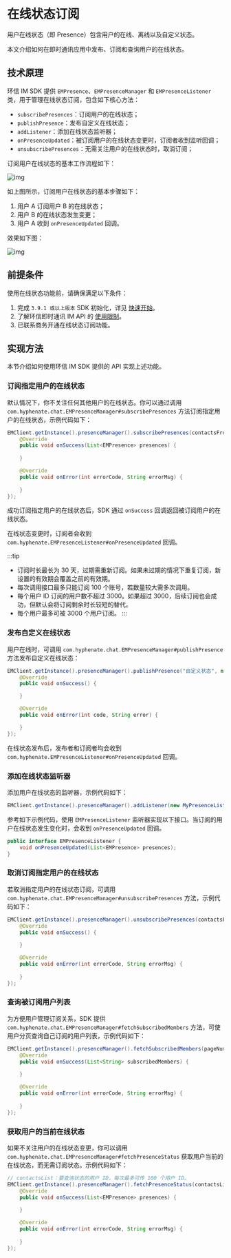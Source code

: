 # 在线状态订阅

<Toc />

用户在线状态（即 Presence）包含用户的在线、离线以及自定义状态。

本文介绍如何在即时通讯应用中发布、订阅和查询用户的在线状态。

## 技术原理

环信 IM SDK 提供 `EMPresence`、`EMPresenceManager` 和 `EMPresenceListener` 类，用于管理在线状态订阅，包含如下核心方法：

- `subscribePresences`：订阅用户的在线状态；
- `publishPresence`：发布自定义在线状态；
- `addListener`：添加在线状态监听器；
- `onPresenceUpdated`：被订阅用户的在线状态变更时，订阅者收到监听回调；
- `unsubscribePresences`：无需关注用户的在线状态时，取消订阅；

订阅用户在线状态的基本工作流程如下：

![img](/images/android/presence.png)

如上图所示，订阅用户在线状态的基本步骤如下：

1. 用户 A 订阅用户 B 的在线状态；
2. 用户 B 的在线状态发生变更；
3. 用户 A 收到 `onPresenceUpdated` 回调。

效果如下图：

![img](/images/android/status.png)

## 前提条件

使用在线状态功能前，请确保满足以下条件：

1. 完成 `3.9.1 或以上版本` SDK 初始化，详见 [快速开始](quickstart.html)。
2. 了解环信即时通讯 IM API 的 [使用限制](/product/limitation.html)。
3. 已联系商务开通在线状态订阅功能。

## 实现方法

本节介绍如何使用环信 IM SDK 提供的 API 实现上述功能。

### 订阅指定用户的在线状态

默认情况下，你不关注任何其他用户的在线状态。你可以通过调用 `com.hyphenate.chat.EMPresenceManager#subscribePresences` 方法订阅指定用户的在线状态，示例代码如下：

```java
EMClient.getInstance().presenceManager().subscribePresences(contactsFromServer, 1 * 24 * 3600, new EMValueCallBack<List<EMPresence>>() {
    @Override
    public void onSuccess(List<EMPresence> presences) {
        
    }

    @Override
    public void onError(int errorCode, String errorMsg) {
        
    }
});             
```

成功订阅指定用户的在线状态后，SDK 通过 `onSuccess` 回调返回被订阅用户的在线状态。

在线状态变更时，订阅者会收到 `com.hyphenate.EMPresenceListener#onPresenceUpdated` 回调。

:::tip
- 订阅时长最长为 30 天，过期需重新订阅。如果未过期的情况下重复订阅，新设置的有效期会覆盖之前的有效期。
- 每次调用接口最多只能订阅 100 个账号，若数量较大需多次调用。
- 每个用户 ID 订阅的用户数不超过 3000。如果超过 3000，后续订阅也会成功，但默认会将订阅剩余时长较短的替代。
- 每个用户最多可被 3000 个用户订阅。
:::

### 发布自定义在线状态

用户在线时，可调用 `com.hyphenate.chat.EMPresenceManager#publishPresence` 方法发布自定义在线状态：

```java
EMClient.getInstance().presenceManager().publishPresence("自定义状态", new EMCallBack() {
    @Override
    public void onSuccess() {

    }

    @Override
    public void onError(int code, String error) {

    }
});
```

在线状态发布后，发布者和订阅者均会收到 `com.hyphenate.EMPresenceListener#onPresenceUpdated` 回调。

### 添加在线状态监听器

添加用户在线状态的监听器，示例代码如下：

```java
EMClient.getInstance().presenceManager().addListener(new MyPresenceListener());
```

参考如下示例代码，使用 `EMPresenceListener` 监听器实现以下接口。当订阅的用户在线状态发生变化时，会收到 `onPresenceUpdated` 回调。

```java
public interface EMPresenceListener {
    void onPresenceUpdated(List<EMPresence> presences);
}
```

### 取消订阅指定用户的在线状态

若取消指定用户的在线状态订阅，可调用 `com.hyphenate.chat.EMPresenceManager#unsubscribePresences` 方法，示例代码如下：

```java
EMClient.getInstance().presenceManager().unsubscribePresences(contactsFromServer, new EMCallBack() {
    @Override
    public void onSuccess() {
        
    }

    @Override
    public void onError(int errorCode, String errorMsg) {
        
    }
});
```

### 查询被订阅用户列表

为方便用户管理订阅关系，SDK 提供 `com.hyphenate.chat.EMPresenceManager#fetchSubscribedMembers` 方法，可使用户分页查询自己订阅的用户列表，示例代码如下：

```java
EMClient.getInstance().presenceManager().fetchSubscribedMembers(pageNum, pageSize, new EMValueCallBack<List<String>>() {
    @Override
    public void onSuccess(List<String> subscribedMembers) {
        
    }

    @Override
    public void onError(int errorCode, String errorMsg) {
        
    }
});
```

### 获取用户的当前在线状态

如果不关注用户的在线状态变更，你可以调用 `com.hyphenate.chat.EMPresenceManager#fetchPresenceStatus` 获取用户当前的在线状态，而无需订阅状态。示例代码如下：

```java
// contactsList：要查询状态的用户 ID，每次最多可传 100 个用户 ID。
EMClient.getInstance().presenceManager().fetchPresenceStatus(contactsList, new EMValueCallBack<List<EMPresence>>() {
    @Override
    public void onSuccess(List<EMPresence> presences) {
        
    }

    @Override
    public void onError(int errorCode, String errorMsg) {
        
    }
});
```